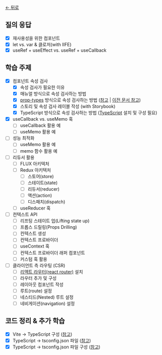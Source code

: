 [← 뒤로](../README.md)

## 질의 응답

- [x] 재사용성을 위한 컴포넌트
- [x] let vs. var & 클로저(with IIFE)
- [x] useRef + useEffect vs. useRef + useCallback

## 학습 주제

- [x] 컴포넌트 속성 검사
  - [x] 속성 검사가 필요한 이유
  - [x] 매뉴얼 방식으로 속성 검사하는 방법
  - [x] [prop-types](https://www.npmjs.com/package/prop-types) 방식으로 속성 검사하는 방법 ([참고](https://react.dev/reference/react/Component#static-proptypes) | [이전 문서 참고](https://ko.legacy.reactjs.org/docs/typechecking-with-proptypes.html#gatsby-focus-wrapper))
  - [x] 스토리 및 속성 검사 레이블 작성 (with Storybook)
  - [x] TypeScript 방식으로 속성 검사하는 방법 ([TypeScript](https://typescriptlang.org) 설치 및 구성 필요)
- [x] useCallback vs. useMemo 훅
  - [ ] useCallback 활용 예
  - [ ] useMemo 활용 예
- [ ] 성능 최적화
  - [ ] useMemo 활용 예
  - [ ] memo 함수 활용 예
- [ ] 리듀서 활용
  - [ ] FLUX 아키텍처
  - [ ] Redux 아키텍처
    - [ ] 스토어(store)
    - [ ] 스테이트(state)
    - [ ] 리듀서(reducer)
    - [ ] 액션(action)
    - [ ] 디스패치(dispatch)
  - [ ] useReducer 훅
- [ ] 컨텍스트 API
  - [ ] 리프팅 스테이트 업(Lifting state up)
  - [ ] 프롭스 드릴링(Props Drilling)
  - [ ] 컨텍스트 생성
  - [ ] 컨텍스트 프로바이더
  - [ ] useContext 훅
  - [ ] 컨텍스트 프로바이더 래퍼 컴포넌트
  - [ ] 커스텀 훅 활용
- [ ] 클라이언트 측 라우팅 (CSR)
  - [ ] [리액트 라우터(react router)](https://reactrouter.com/) 설치
  - [ ] 라우터 추가 및 구성
  - [ ] 레이아웃 컴포넌트 작성
  - [ ] 루트(route) 설정
  - [ ] 네스티드(Nested) 루트 설정
  - [ ] 네비게이션(navigation) 설정

## 코드 정리 & 추가 학습

- [x] Vite → TypeScript 구성 ([참고](https://www.notion.so/euid/TypeScript-8dbbc74b79344dc8b048d98bfe34a3f3?pvs=4))
- [x] TypeScript → tsconfig.json 파일 ([참고](https://www.typescriptlang.org/ko/docs/handbook/tsconfig-json.html))
- [x] TypeScript → tsconfig.json 파일 구성 ([참고](https://www.typescriptlang.org/ko/tsconfig))
